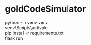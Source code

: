 # goldCodeSimulator
python -m venv venv  
venv\Scripts\activate  
pip install -r requirements.txt  
flask run  
